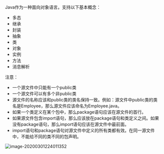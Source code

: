 Java作为一种面向对象语言。支持以下基本概念：

- 多态
- 继承
- 封装
- 抽象
- 类
- 对象
- 实例
- 方法
- 消息解析

注意：

- 一个源文件中只能有一个public类
- 一个源文件可以有多个非public类
- 源文件的名称应该和public类的类名保持一致。例如：源文件中public类的类名是Employee，那么源文件应该命名为Employee.java。
- 如果一个类定义在某个包中，那么package语句应该在源文件的首行。
- 如果源文件包含import语句，那么应该放在package语句和类定义之间。如果没有package语句，那么import语句应该在源文件中最前面。
- import语句和package语句对源文件中定义的所有类都有效。在同一源文件中，不能给不同的类不同的包声明。

![image-20200301224011352](C:\Users\liu\AppData\Roaming\Typora\typora-user-images\image-20200301224011352.png)